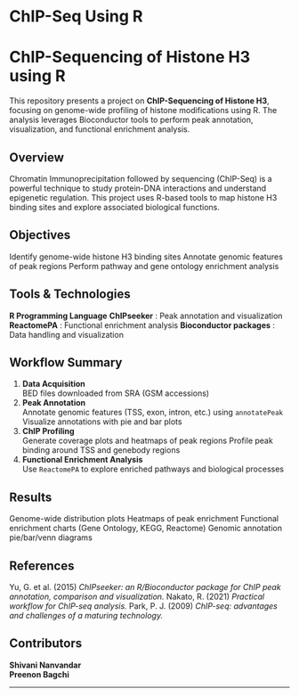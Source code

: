 # ChIP-Seq Using R
 
# ChIP-Sequencing of Histone H3 using R

This repository presents a project on **ChIP-Sequencing of Histone H3**, focusing on genome-wide profiling of histone modifications using R. The analysis leverages
Bioconductor tools to perform peak annotation, visualization, and functional enrichment analysis.

## Overview

Chromatin Immunoprecipitation followed by sequencing (ChIP-Seq) is a powerful technique to study protein-DNA interactions and understand epigenetic regulation.
This project uses R-based tools to map histone H3 binding sites and explore associated biological functions.

## Objectives

Identify genome-wide histone H3 binding sites
Annotate genomic features of peak regions
Perform pathway and gene ontology enrichment analysis

## Tools & Technologies

**R Programming Language**
**ChIPseeker** : Peak annotation and visualization
**ReactomePA** : Functional enrichment analysis
**Bioconductor packages** : Data handling and visualization

## Workflow Summary

1. **Data Acquisition**  
   BED files downloaded from SRA (GSM accessions)
2. **Peak Annotation**  
   Annotate genomic features (TSS, exon, intron, etc.) using `annotatePeak`
   Visualize annotations with pie and bar plots
3. **ChIP Profiling**  
   Generate coverage plots and heatmaps of peak regions
   Profile peak binding around TSS and genebody regions
4. **Functional Enrichment Analysis**  
   Use `ReactomePA` to explore enriched pathways and biological processes

## Results

Genome-wide distribution plots
Heatmaps of peak enrichment
Functional enrichment charts (Gene Ontology, KEGG, Reactome)
Genomic annotation pie/bar/venn diagrams

## References

Yu, G. et al. (2015) *ChIPseeker: an R/Bioconductor package for ChIP peak annotation, comparison and visualization.*
Nakato, R. (2021) *Practical workflow for ChIP-seq analysis.*
Park, P. J. (2009) *ChIP-seq: advantages and challenges of a maturing technology.*

## Contributors

**Shivani Nanvandar**  
**Preenon Bagchi**  

---
